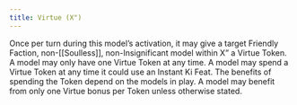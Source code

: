 ```yaml
---
title: Virtue (X")
---
```

Once per turn during this model’s activation, it may give a target Friendly Faction, non-[[Soulless]], non-Insignificant model within X” a Virtue Token.
A model may only have one Virtue Token at any time.
A model may spend a Virtue Token at any time it could use an Instant Ki Feat.
The benefits of spending the Token depend on the models in play.
A model may benefit from only one Virtue bonus per Token unless otherwise stated.